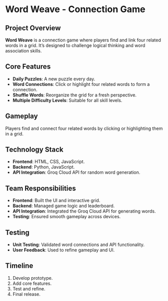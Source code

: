 # Word Weave - Connection Game

## Project Overview

**Word Weave** is a connection game where players find and link four related words in a grid. It’s designed to challenge logical thinking and word association skills.

## Core Features

- **Daily Puzzles**: A new puzzle every day.
- **Word Connections**: Click or highlight four related words to form a connection.
- **Shuffle Words**: Reorganize the grid for a fresh perspective.
- **Multiple Difficulty Levels**: Suitable for all skill levels.

## Gameplay

Players find and connect four related words by clicking or highlighting them in a grid.

## Technology Stack

- **Frontend**: HTML, CSS, JavaScript.
- **Backend**: Python, JavaScript.
- **API Integration**: Groq Cloud API for random word generation.

## Team Responsibilities

- **Frontend**: Built the UI and interactive grid.
- **Backend**: Managed game logic and leaderboard.
- **API Integration**: Integrated the Groq Cloud API for generating words.
- **Testing**: Ensured smooth gameplay across devices.

## Testing

- **Unit Testing**: Validated word connections and API functionality.
- **User Feedback**: Used to refine gameplay and UI.

## Timeline

1. Develop prototype.
2. Add core features.
3. Test and refine.
4. Final release.
